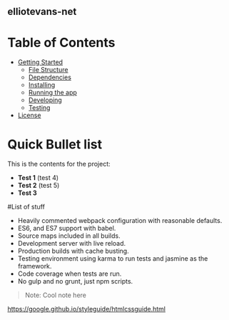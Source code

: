 ## elliotevans-net

# Table of Contents

* [Getting Started](#getting-started)
    * [File Structure](#file-structure)
    * [Dependencies](#dependencies)
    * [Installing](#installing)
    * [Running the app](#running-the-app)
    * [Developing](#developing)
    * [Testing](#testing)
* [License](#license)

# Quick Bullet list
This is the contents for the project:
* **Test 1** (test 4)
* **Test 2** (test 5)
* **Test 3**

#List of stuff

* Heavily commented webpack configuration with reasonable defaults.
* ES6, and ES7 support with babel.
* Source maps included in all builds.
* Development server with live reload.
* Production builds with cache busting.
* Testing environment using karma to run tests and jasmine as the framework.
* Code coverage when tests are run.
* No gulp and no grunt, just npm scripts.

>Note: Cool note here

https://google.github.io/styleguide/htmlcssguide.html

